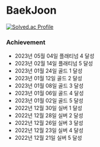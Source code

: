 # BaekJoon

[![Solved.ac Profile](http://mazassumnida.wtf/api/v2/generate_badge?boj=namsh1125)](https://solved.ac/namsh1125/)

### Achievement
- 2023년 05월 04일 플래티넘 4 달성
- 2023년 02월 14일 플래티넘 5 달성
- 2023년 01월 24일 골드 1 달성
- 2023년 01월 12일 골드 2 달성
- 2023년 01월 08일 골드 3 달성
- 2023년 01월 06일 골드 4 달성
- 2023년 01월 02일 골드 5 달성
- 2022년 12월 30일 실버 1 달성
- 2022년 12월 28일 실버 2 달성
- 2022년 12월 26일 실버 3 달성
- 2022년 12월 23일 실버 4 달성
- 2022년 12월 21일 실버 5 달성
